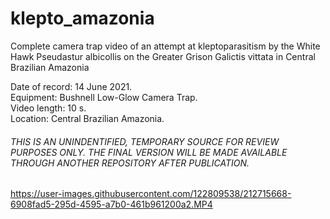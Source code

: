 # klepto_amazonia
Complete camera trap video of an attempt at kleptoparasitism by the White Hawk Pseudastur albicollis on the Greater Grison Galictis vittata in Central Brazilian Amazonia

Date of record: 14 June 2021.<br/>
Equipment: Bushnell Low-Glow Camera Trap.<br/>
Video length: 10 s.<br/>
Location: Central Brazilian Amazonia.<br/>

###### THIS IS AN UNINDENTIFIED, TEMPORARY SOURCE FOR REVIEW PURPOSES ONLY. THE FINAL VERSION WILL BE MADE AVAILABLE THROUGH ANOTHER REPOSITORY AFTER PUBLICATION.



https://user-images.githubusercontent.com/122809538/212715668-6908fad5-295d-4595-a7b0-461b961200a2.MP4

